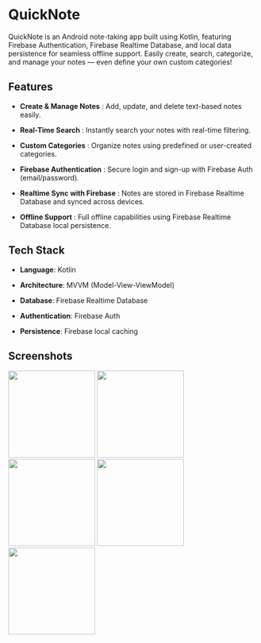 # QuickNote

QuickNote is an Android note-taking app built using Kotlin, featuring Firebase Authentication, Firebase Realtime Database, and local data persistence for seamless offline support. Easily create, search, categorize, and manage your notes — even define your own custom categories!

## Features

- **Create & Manage Notes** :
Add, update, and delete text-based notes easily.

- **Real-Time Search** :
Instantly search your notes with real-time filtering.

- **Custom Categories** :
Organize notes using predefined or user-created categories.

- **Firebase Authentication** :
Secure login and sign-up with Firebase Auth (email/password).

- **Realtime Sync with Firebase** :
Notes are stored in Firebase Realtime Database and synced across devices.

- **Offline Support** :
Full offline capabilities using Firebase Realtime Database local persistence.

## Tech Stack

- **Language**: Kotlin

- **Architecture**: MVVM (Model-View-ViewModel)

- **Database**: Firebase Realtime Database

- **Authentication**: Firebase Auth

- **Persistence**: Firebase local caching


##  Screenshots

<img width="175px" src="https://github.com/user-attachments/assets/28ca1e9d-9f87-4dc7-a7a4-68473e349bc1" />
<img width="175px" src="https://github.com/user-attachments/assets/88638b19-8564-4f15-adaf-2adcc2d588fa" />
<img width="175px" src="https://github.com/user-attachments/assets/fde11a6e-abeb-4de8-bc68-6630e3639d57" />
<img width="175px" src="https://github.com/user-attachments/assets/5cc00080-4d7b-4ffd-8f54-80902e8fe459" />
<img width="175px" src="https://github.com/user-attachments/assets/f55232e6-1d55-401b-9577-4ca4db054d87" />





